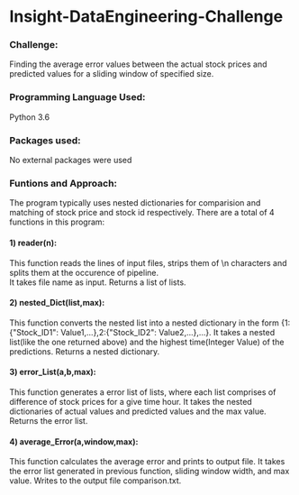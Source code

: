 # Insight-DataEngineering-Challenge

### Challenge:

Finding the average error values between the actual stock prices and predicted values for a sliding window of specified size.

### Programming Language Used:

Python 3.6

### Packages used:

No external packages were used

### Funtions and Approach:

The program typically uses nested dictionaries for comparision and matching of stock price and stock id respectively.
There are a total of 4 functions in this program:

#### 1) reader(n):

This function reads the lines of input files, strips them of \n characters and splits them at the occurence of pipeline.  
It takes file name as input.
Returns a list of lists.

#### 2) nested_Dict(list,max):

This function converts the nested list into a nested dictionary in the form {1:{"Stock_ID1": Value1,...},2:{"Stock_ID2": Value2,...},...}.
It takes a nested list(like the one returned above) and the highest time(Integer Value) of the predictions.
Returns a nested dictionary.

#### 3) error_List(a,b,max):

This function generates a error list of lists, where each list comprises of difference of stock prices for a give time hour.
It takes the nested dictionaries of actual values and predicted values and the max value.
Returns the error list.

#### 4) average_Error(a,window,max):

This function calculates the average error and prints to output file.
It takes the error list generated in previous function, sliding window width, and max value.
Writes to the output file comparison.txt.

